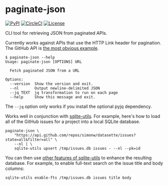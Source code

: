# paginate-json

[![PyPI](https://img.shields.io/pypi/v/paginate-json.svg)](https://pypi.python.org/pypi/paginate-json)
[![CircleCI](https://circleci.com/gh/simonw/paginate-json.svg?style=svg)](https://circleci.com/gh/simonw/paginate-json)
[![License](https://img.shields.io/badge/license-Apache%202.0-blue.svg)](https://github.com/simonw/paginate-json/blob/master/LICENSE)

CLI tool for retrieving JSON from paginated APIs.

Currently works against APIs that use the HTTP Link header for pagination. The GitHub API is [the most obvious example](https://developer.github.com/v3/guides/traversing-with-pagination/).

    $ paginate-json --help
    Usage: paginate-json [OPTIONS] URL

      Fetch paginated JSON from a URL

    Options:
      --version  Show the version and exit.
      --nl       Output newline-delimited JSON
      --jq TEXT  jq transformation to run on each page
      --help     Show this message and exit.

The `--jq` option only works if you install the optional pyjq dependency.

Works well in conjunction with [sqlite-utils](https://github.com/simonw/sqlite-utils). For example, here's how to load all of the GitHub issues for a project into a local SQLite database.

    paginate-json \
        "https://api.github.com/repos/simonw/datasette/issues?state=all&filter=all" \
        --nl | \
        sqlite-utils upsert /tmp/issues.db issues - --nl --pk=id

You can then use [other features of sqlite-utils](https://sqlite-utils.readthedocs.io/en/latest/cli.html) to enhance the resulting database. For example, to enable full-text search on the issue title and body columns:

    sqlite-utils enable-fts /tmp/issues.db issues title body
